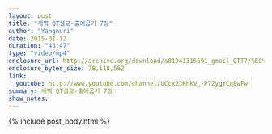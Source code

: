 ```yaml
---
layout: post
title: "새벽 QT설교-출애굽기 7장"
author: "Yangnuri"
date: 2015-01-12
duration: "43:47"
type: "video/mp4"
enclosure_url: http://archive.org/download/a01041315591_gmail_QTT7/%EC%83%88%EB%B2%BDQT%EC%84%A4%EA%B5%90%20-%20%EC%B6%9C%EC%95%A0%EA%B5%BD%EA%B8%B0%207%EC%9E%A5.mp4
enclosure_bytes_size: 78,118,562 
link:
  youtube: http://www.youtube.com/channel/UCcx23KhkV_-P7ZygYCq8wFw
summary: 새벽 QT설교-출애굽기 7장
show_notes:
---
```


{% include post_body.html %}

